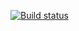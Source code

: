 [![Build status](https://ci.appveyor.com/api/projects/status/pi6b28i9wmih6263/branch/main?svg=true)](https://ci.appveyor.com/project/Mifalem/webtest/branch/main)
